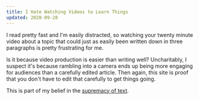 ```yaml
---
title: I Hate Watching Videos to Learn Things
updated: 2020-09-28
---
```


I read pretty fast and I'm easily distracted, so watching your twenty minute video about a topic that could just as easily been written down in three paragraphs is pretty frustrating for me.

Is it because video production is easier than writing well? Uncharitably, I suspect it's because rambling into a camera ends up being more engaging for audiences than a carefully edited article. Then again, this site is proof that you don't have to edit that carefully to get things going.

This is part of my belief in the [supremacy of text][sot].

[sot]: /notes/wisdom/supremacy-of-text